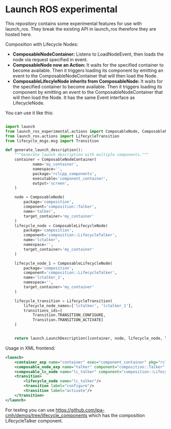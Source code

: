# Launch ROS experimental

This repository contains some experimental features for
use with launch_ros. They break the existing API in launch_ros therefore they are hosted here.

Composition with Lifecycle Nodes:
* **ComposableNodeContainer:**
  Listens to LoadNodeEvent, then loads the node via request specified in event.
* **ComposableNode now an Action:**
  It waits for the specified container to become available.
  Then it triggers loading its component by emitting an event to the ComposableNodeContainer that will then load the Node.
* **ComposableLifecyleNode inherits from ComposableNode:**
  It waits for the specified container to become available.
  Then it triggers loading its component by emitting an event to the ComposableNodeContainer that will then load the Node.
  It has the same Event interface as LifecycleNode.



You can use it like this:
```python

import launch
from launch_ros_experimental.actions import ComposableNode, ComposableNodeContainer, ComposableLifecycleNode
from launch_ros.actions import LifecycleTransition
from lifecycle_msgs.msg import Transition

def generate_launch_description():
    """Generate launch description with multiple components."""
    container = ComposableNodeContainer(
            name='my_container',
            namespace='',
            package='rclcpp_components',
            executable='component_container',
            output='screen',
    )

    node = ComposableNode(
        package='composition',
        component='composition::Talker',
        name='talker',
        target_container='my_container'
    )
    lifecycle_node = ComposableLifecycleNode(
        package='composition',
        component='composition::LifecycleTalker',
        name='lctalker',
        namespace='',
        target_container='my_container'  
    )

    lifecycle_node_1 = ComposableLifecycleNode(
        package='composition',
        component='composition::LifecycleTalker',
        name='lctalker_1',
        namespace='',
        target_container='my_container'  
    )

    lifecycle_transition = LifecycleTransition(
        lifecycle_node_names=['lctalker', 'lctalker_1'],
        transitions_ids=[
            Transition.TRANSITION_CONFIGURE,
            Transition.TRANSITION_ACTIVATE]
    )


    return launch.LaunchDescription([container, node, lifecycle_node, lifecycle_node_1, lifecycle_transition])

```

Usage in XML frontend:

```xml
<launch>
    <container_exp name="container" exec="component_container" pkg="rclcpp_components" namespace="" output="screen"/>
    <composable_node_exp name="talker" component="composition::Talker" pkg="composition" target_container="container"/>
    <composable_lc_node name="lc_talker" component="composition::LifecycleTalker" pkg="composition" target_container="container"/>
    <transition>
        <lifecycle_node name="lc_talker"/>
        <transition label="configure"/>
        <transition label="activate"/>
    </transition>
</launch>
```
For testing you can use https://github.com/ipa-cmh/demos/tree/lifecycle_components which has the composition LifecycleTalker component.
